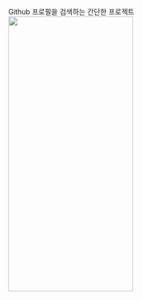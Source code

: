 Github 프로필을 검색하는 간단한 프로젝트
<img src="https://github.com/ronsze/GithubApi/assets/45475151/b6ef16d9-58b0-42b9-b7b2-5838b4bbd416" width="250" height="550">
